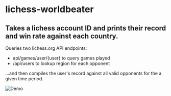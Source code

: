 # lichess-worldbeater
## Takes a lichess account ID and prints their record and win rate against each country.

Queries two lichess.org API endpoints: 
  - api/games/user/{user} to query games played
  - /api/users to lookup region for each opponent

...and then compiles the user's record against all valid opponents for the a given time period.

![Demo](/../media/grim_trigger.jpg?raw=true "Demo")
